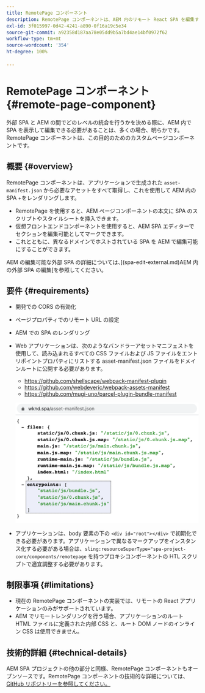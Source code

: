 ```yaml
---
title: RemotePage コンポーネント
description: RemotePage コンポーネントは、AEM 内のリモート React SPA を編集するためのカスタムページコンポーネントです。
exl-id: 3f015997-0d42-4241-a890-0f16a19c5e34
source-git-commit: a92358d187aa78e05dd9b5a7bd4ae14bf0972f62
workflow-type: tm+mt
source-wordcount: '354'
ht-degree: 100%

---
```


# RemotePage コンポーネント {#remote-page-component}

外部 SPA と AEM の間でどのレベルの統合を行うかを決める際に、AEM 内で SPA を表示して編集できる必要があることは、多くの場合、明らかです。RemotePage コンポーネントは、この目的のためのカスタムページコンポーネントです。

## 概要 {#overview}

RemotePage コンポーネントは、アプリケーションで生成された `asset-manifest.json` から必要なアセットをすべて取得し、これを使用して AEM 内の SPA +をレンダリングします。

* RemotePage を使用すると、AEM ページコンポーネントの本文に SPA のスクリプトやスタイルシートを挿入できます。
* 仮想フロントエンドコンポーネントを使用すると、AEM SPA エディターでセクションを編集可能としてマークできます。
* これとともに、異なるドメインでホストされている SPA を AEM で編集可能にすることができます。

AEM の編集可能な外部 SPA の詳細については、](spa-edit-external.md)AEM 内の外部 SPA の編集[を参照してください。

## 要件 {#requirements}

* 開発での CORS の有効化
* ページプロパティでのリモート URL の設定
* AEM での SPA のレンダリング
* Web アプリケーションは、次のようなバンドラーアセットマニフェストを使用して、読み込まれるすべての CSS ファイルおよび JS ファイルをエントリポイントプロパティにリストする asset-manifest.json ファイルをドメインルートに公開する必要があります。
   * https://github.com/shellscape/webpack-manifest-plugin
   * https://github.com/webdeveric/webpack-assets-manifest
   * https://github.com/mugi-uno/parcel-plugin-bundle-manifest

   ![エントリポイント](assets/asset-manifest-entrypoints.png)

* アプリケーションは、body 要素の下の `<div id="root"></div>` で初期化できる必要があります。アプリケーションで異なるマークアップをインスタンス化する必要がある場合は、`sling:resourceSuperType="spa-project-core/components/remotepage` を持つプロキシコンポーネントの HTL スクリプトで適宜調整する必要があります。

## 制限事項 {#limitations}

* 現在の RemotePage コンポーネントの実装では、リモートの React アプリケーションのみがサポートされています。
* AEM でリモートレンダリングを行う場合、アプリケーションのルート HTML ファイルに定義された内部 CSS と、ルート DOM ノードのインライン CSS は使用できません。

## 技術的詳細 {#technical-details}

AEM SPA プロジェクトの他の部分と同様、RemotePage コンポーネントもオープンソースです。RemotePage コンポーネントの技術的な詳細については、[GitHub リポジトリーを参照してください。](https://github.com/adobe/aem-spa-project-core/tree/master/ui.apps/src/main/content/jcr_root/apps/spa-project-core/components/remotepage)
